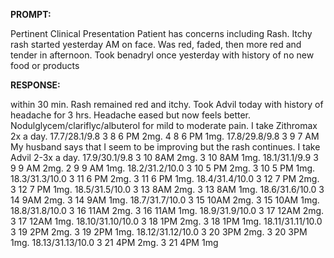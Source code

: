 **PROMPT:**

Pertinent Clinical Presentation  Patient has concerns including Rash. Itchy rash started yesterday AM on face. Was red, faded, then more red and tender in afternoon. Took benadryl once yesterday with history of no new food or products

**RESPONSE:**

  within 30 min. Rash remained red and itchy. Took Advil today with history of headache for 3 hrs. Headache eased but now feels better. Nodulglycem/clariflyc/albuterol for mild to moderate pain. I take Zithromax 2x a day.  17.7/28.1/9.8 3 8 6 PM 2mg. 4 8 6 PM 1mg.  17.8/29.8/9.8 3 9 7 AM My husband says that I seem to be improving but the rash continues. I take Advil 2-3x a day.  17.9/30.1/9.8 3 10 8AM 2mg. 3 10 8AM 1mg.  18.1/31.1/9.9 3 9 9 AM 2mg. 2 9 9 AM 1mg.  18.2/31.2/10.0 3 10 5 PM 2mg. 3 10 5 PM 1mg.  18.3/31.3/10.0 3 11 6 PM 2mg. 3 11 6 PM 1mg.  18.4/31.4/10.0 3 12 7 PM 2mg. 3 12 7 PM 1mg.  18.5/31.5/10.0 3 13 8AM 2mg. 3 13 8AM 1mg.  18.6/31.6/10.0 3 14 9AM 2mg. 3 14 9AM 1mg.  18.7/31.7/10.0 3 15 10AM 2mg. 3 15 10AM 1mg.  18.8/31.8/10.0 3 16 11AM 2mg. 3 16 11AM 1mg.  18.9/31.9/10.0 3 17 12AM 2mg. 3 17 12AM 1mg.  18.10/31.10/10.0 3 18 1PM 2mg. 3 18 1PM 1mg.  18.11/31.11/10.0 3 19 2PM 2mg. 3 19 2PM 1mg.  18.12/31.12/10.0 3 20 3PM 2mg. 3 20 3PM 1mg.  18.13/31.13/10.0 3 21 4PM 2mg. 3 21 4PM 1mg